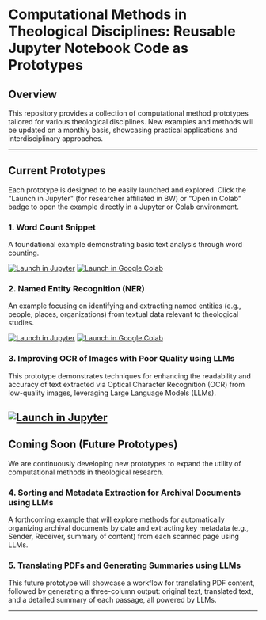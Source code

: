 # Computational Methods in Theological Disciplines: Reusable Jupyter Notebook Code as Prototypes

## Overview

This repository provides a collection of computational method prototypes tailored for various theological disciplines. New examples and methods will be updated on a monthly basis, showcasing practical applications and interdisciplinary approaches.

---

## Current Prototypes

Each prototype is designed to be easily launched and explored. Click the "Launch in Jupyter" (for researcher affiliated in BW) or "Open in Colab" badge to open the example directly in a Jupyter or Colab environment.

### 1. Word Count Snippet

A foundational example demonstrating basic text analysis through word counting.

[![Launch in Jupyter](https://mybinder.org/badge_logo.svg)](https://hub.bwjupyter.de/hub/user-redirect/lab/tree/word-count.ipynb)
[![Launch in Google Colab](https://colab.research.google.com/assets/colab-badge.svg)](https://colab.research.google.com/drive/1AXH6Wc6ZuyNnDeiPSsMcCtN2YhvSnJq9) 

### 2. Named Entity Recognition (NER)

An example focusing on identifying and extracting named entities (e.g., people, places, organizations) from textual data relevant to theological studies.

[![Launch in Jupyter](https://mybinder.org/badge_logo.svg)](https://hub.bwjupyter.de/hub/user-redirect/lab/tree/NamedEntityRecognition.ipynb) 
[![Launch in Google Colab](https://colab.research.google.com/assets/colab-badge.svg)](https://colab.research.google.com/drive/1ffY_aXKskAB_nqbrP4BFbwPyHL4p4f8T) 


### 3. Improving OCR of Images with Poor Quality using LLMs

This prototype demonstrates techniques for enhancing the readability and accuracy of text extracted via Optical Character Recognition (OCR) from low-quality images, leveraging Large Language Models (LLMs).

[![Launch in Jupyter](https://mybinder.org/badge_logo.svg)](https://hub.bwjupyter.de/user/cyw5623/lab/tree/ocr-images-text-side-by-side.ipynb) 
---

## Coming Soon (Future Prototypes)

We are continuously developing new prototypes to expand the utility of computational methods in theological research.

### 4. Sorting and Metadata Extraction for Archival Documents using LLMs

A forthcoming example that will explore methods for automatically organizing archival documents by date and extracting key metadata (e.g., Sender, Receiver, summary of content) from each scanned page using LLMs.

### 5. Translating PDFs and Generating Summaries using LLMs

This future prototype will showcase a workflow for translating PDF content, followed by generating a three-column output: original text, translated text, and a detailed summary of each passage, all powered by LLMs.

---
